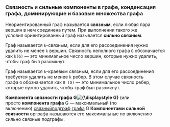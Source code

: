 ### Связность и сильные компоненты в графе, конденсация графа, доминирующие и базовые множества графа
Неориентированный граф называется **связным**, если любая пара вершин в нем соединена путем. При выполнении такого же условия ориентированный граф называется **сильно связным**.

Граф называется `k`-связным, если для его рассоединения нужно удалить не менее `k` вершин. Связность неполного графа `G` обозначается как `k(G)` — это минимальное число вершин, которые нужно удалить, чтобы граф был разомкнут.

Граф называется `k`-краевым связным, если для его рассоединения требуется удалить не менее `k` ребер. В этом случае связность графа `G` обозначается κак `0 (G)` — это минимальное число ребер, которые нужно удалить, чтобы граф был разомкнут.

**Компонента связности графа G![{\displaystyle G}](https://wikimedia.org/api/rest_v1/media/math/render/svg/f5f3c8921a3b352de45446a6789b104458c9f90b)** (или просто **компонента графа** G — максимальный (по включению) [связный](https://ru.wikipedia.org/wiki/%D0%A1%D0%B2%D1%8F%D0%B7%D0%BD%D1%8B%D0%B9_%D0%B3%D1%80%D0%B0%D1%84 "Связный граф")[подграф](https://ru.wikipedia.org/wiki/%D0%9F%D0%BE%D0%B4%D0%B3%D1%80%D0%B0%D1%84 "Подграф") [графа](https://ru.wikipedia.org/wiki/%D0%93%D1%80%D0%B0%D1%84_\(%D0%BC%D0%B0%D1%82%D0%B5%D0%BC%D0%B0%D1%82%D0%B8%D0%BA%D0%B0\) "Граф (математика)") G
**Компонентами сильной связности** орграфа называются его максимальные по включению сильно связные подграфы.
